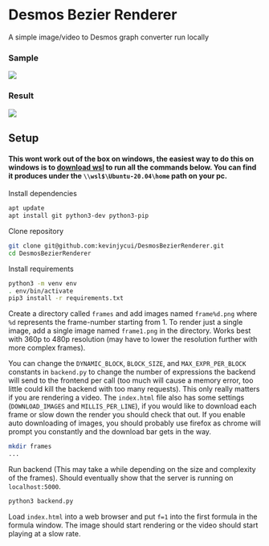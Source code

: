 # Desmos Bezier Renderer

A simple image/video to Desmos graph converter run locally

### Sample
![](github/sample.png)

### Result
![](github/result.png)

## Setup
#### This wont work out of the box on windows, the easiest way to do this on windows is to [download wsl](https://www.microsoft.com/store/productId/9N6SVWS3RX71) to run all the commands below. You can find it produces under the `\\wsl$\Ubuntu-20.04\home` path on your pc.
Install dependencies
```sh
apt update
apt install git python3-dev python3-pip
```

Clone repository
```sh
git clone git@github.com:kevinjycui/DesmosBezierRenderer.git
cd DesmosBezierRenderer
```

Install requirements
```sh
python3 -m venv env
. env/bin/activate
pip3 install -r requirements.txt
```

Create a directory called `frames` and add images named `frame%d.png` where `%d` represents the frame-number starting from 1. To render just a single image, add a single image named `frame1.png` in the directory. Works best with 360p to 480p resolution (may have to lower the resolution further with more complex frames). 

You can change the `DYNAMIC_BLOCK`, `BLOCK_SIZE`, and `MAX_EXPR_PER_BLOCK` constants in `backend.py` to change the number of expressions the backend will send to the frontend per call (too much will cause a memory error, too little could kill the backend with too many requests). This only really matters if you are rendering a video. The `index.html` file also has some settings (`DOWNLOAD_IMAGES` and `MILLIS_PER_LINE`), if you would like to download each frame or slow down the render you should check that out. If you enable auto downloading of images, you should probably use firefox as chrome will prompt you constantly and the download bar gets in the way.
```sh
mkdir frames
...
```

Run backend (This may take a while depending on the size and complexity of the frames). Should eventually show that the server is running on `localhost:5000`.
```sh
python3 backend.py
```

Load `index.html` into a web browser and put `f=1` into the first formula in the formula window. The image should start rendering or the video should start playing at a slow rate.
